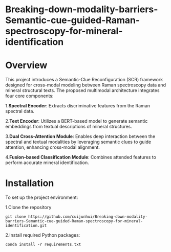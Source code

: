 # Breaking-down-modality-barriers-Semantic-cue-guided-Raman-spectroscopy-for-mineral-identification

# Overview
This project introduces a Semantic-Clue Reconfiguration (SCR) framework designed for cross-modal modeling between Raman spectroscopy data and mineral structural texts. The proposed multimodal architecture integrates four core components:

1.**Spectral Encoder**: Extracts discriminative features from the Raman spectral data.

2.**Text Encoder**: Utilizes a BERT-based model to generate semantic embeddings from textual descriptions of mineral structures.

3.**Dual Cross-Attention Module**: Enables deep interaction between the spectral and textual modalities by leveraging semantic clues to guide attention, enhancing cross-modal alignment.

4.**Fusion-based Classification Module**: Combines attended features to perform accurate mineral identification.
# Installation
To set up the project environment:

1.Clone the repository

`git clone https://github.com/cuijunhui/Breaking-down-modality-barriers-Semantic-cue-guided-Raman-spectroscopy-for-mineral-identification.git`

2.Install required Python packages:

```conda install -r requirements.txt```
